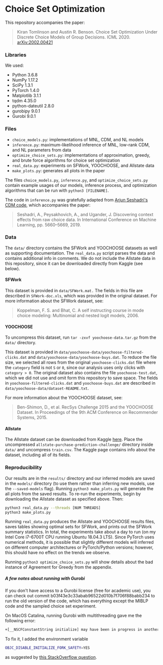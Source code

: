 # Choice Set Optimization
This repository accompanies the paper:
> Kiran Tomlinson and Austin R. Benson. Choice Set Optimization Under Discrete Choice Models of Group Decisions. ICML 2020. [arXiv:2002.00421](https://arxiv.org/abs/2002.00421)

### Libraries 
We used:
- Python 3.6.8
- NumPy 1.17.2
- SciPy 1.3.1 
- PyTorch 1.4.0
- Matplotlib 3.1.1
- tqdm 4.35.0
- python-dateutil 2.8.0
- gurobipy 9.0.1 
- Gurobi 9.0.1 

### Files
- ``choice_models.py``: implementations of MNL, CDM, and NL models
- ``inference.py``: maximum-likelihood inference of MNL, low-rank CDM, and NL parameters from data
- ``optimize_choice_sets.py``: implementations of approximation, greedy, and brute force algorithms for choice set optimization
- ``real_data.py``: experiments on SFWork, YOOCHOOSE, and Allstate data
- ``make_plots.py``: generates all plots in the paper

The files ``choice_models.py``, ``inference.py``, and ``optimize_choice_sets.py`` contain example usages of our models,
inference process, and optimization algorithms that can be run with ``python3 [FILENAME]``.

The code in ``inference.py`` was gratefully adapted from [Arjun Seshadri's CDM code](https://github.com/arjunsesh/cdm-icml), which
accompanies the paper:
>Seshadri, A., Peysakhovich, A., and Ugander, J. Discovering context effects from raw choice data. 
In International Conference on Machine Learning, pp. 5660–5669, 2019.

### Data
The ``data/`` directory contains the SFWork and YOOCHOOSE datasets as well as supporting
documentation. The ``real_data.py`` script parses the data and contains additional info in comments. We do not include
the Allstate data in this repository, since it can be downloaded directly from Kaggle (see below).

#### SFWork
This dataset is provided in ``data/SFWork.mat.`` The fields in this file are described in ``SFWork-doc.xls``, which
was provided in the original dataset. For more information about the SFWork dataset, see:
>Koppelman, F. S. and Bhat, C. A self instructing course in mode choice modeling: Multinomial and nested logit models, 2006.

#### YOOCHOOSE
To uncompress this dataset, run ``tar -zxvf yoochoose-data.tar.gz`` from the ``data/`` directory.

This dataset is provided in ``data/yoochoose-data/yoochoose-filtered-clicks.dat`` and ``data/yoochoose-data/yoochoose-buys.dat``.
To reduce the file size, we selected all rows from the original ``yoochoose-clicks.dat`` file where
the ``category`` field is not ``S`` or ``0``, since our analysis uses only clicks with ``category > 0``. The original
dataset also contains the file ``yoochoose-test.dat``, which we did not use and omit form this repository to save space.
The fields in ``yoochoose-filtered-clicks.dat`` and ``yoochoose-buys.dat`` are described in ``data/yoochoose-data/dataset-README.txt``.

For more information about the YOOCHOOSE dataset, see:
> Ben-Shimon, D., et al. RecSys Challenge 2015 and the YOOCHOOSE Dataset. In Proceedings of the 9th ACM Conference on Recommender Systems, 2015.

#### Allstate

The Allstate dataset can be downloaded from Kaggle [here](https://www.kaggle.com/c/allstate-purchase-prediction-challenge/data).
Place the uncompressed ``allstate-purchase-prediction-challenge/`` directory inside ``data/`` and uncompress ``train.csv``.
The Kaggle page contains info about the dataset, including all of its fields.

### Reproducibility
Our results are in the ``results/`` directory and our inferred models are saved in the ``models/`` directory (to use
them rather than inferring new models, use the ``--saved-models`` flag). Running ``python3 make_plots.py`` will
generate the all plots from the saved results. To re-run the experiments, begin by downloading the Allstate dataset as
specified above. Then:
```bash
python3 real_data.py --threads [NUM THREADS]
python3 make_plots.py
```
Running ``real_data.py`` produces the Allstate and YOOCHOOSE results files, saves tables showing optimal sets for 
SFWork, and prints out the SFWork summary statistics. In total, the experiments take about a day to run (on my 
Intel Core i7-6700T CPU running Ubuntu 18.04.3 LTS). Since PyTorch uses numerical methods, it is possible that slightly
different models will inferred on different computer architectures or PyTorch/Python versions; however, this should have
no effect on the trends we observe.

Running ``python3 optimize_choice_sets.py`` will show details about the bad instance of Agreement for Greedy from the appendix.

##### A few notes about running with Gurobi

If you don't have access to a Gurobi license (free for academic use), you can check out commit b03f43e3c33abab96522d010b7f706f88babb234
to run the old version of the code, which has everything except the MIBLP code and the sampled choice set experiment.

On MacOS Catalina, running Gurobi with multithreading gave me the following error:
```bash
+[__NSCFConstantString initialize] may have been in progress in another thread when fork() was called.
```


To fix it, I added the environment variable
```bash
OBJC_DISABLE_INITIALIZE_FORK_SAFETY=YES
```
as suggested by [this StackOverflow question](https://stackoverflow.com/questions/50168647/multiprocessing-causes-python-to-crash-and-gives-an-error-may-have-been-in-progr).







